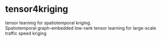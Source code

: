 # tensor4kriging
tensor learning for spatiotemporal kriging.  
Spatiotemporal graph-embedded low-rank tensor learning for large-scale traffic speed kriging
